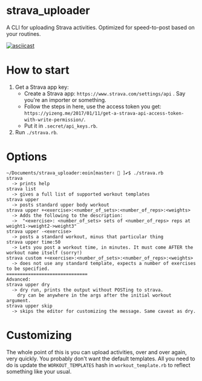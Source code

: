 # strava_uploader
A CLI for uploading Strava activities. Optimized for speed-to-post based on your routines.

[![asciicast](https://asciinema.org/a/JXQtFHhQaY8NzxhvNEbKnZ4nv.png?autoplay=1)](https://asciinema.org/a/JXQtFHhQaY8NzxhvNEbKnZ4nv?autoplay=1)


# How to start
1. Get a Strava app key:
    * Create a Strava app: `https://www.strava.com/settings/api` . Say you're an importer or something.
    * Follow the steps in here, use the access token you get: `https://yizeng.me/2017/01/11/get-a-strava-api-access-token-with-write-permission/`.
    * Put it in `.secret/api_keys.rb`.
2. Run `./strava.rb`.

# Options

```
~/Documents/strava_uploader:eoin[master✌️ 🚀 ]✔$ ./strava.rb 
strava
  -> prints help
strava list
  -> gives a full list of supported workout templates
strava upper
  -> posts standard upper body workout
strava upper +<exercise>:<number_of_sets>:<number_of_reps>:<weights>
  -> Adds the following to the description:
  ->  "<exercise>: <number_of_sets> sets of <number_of_reps> reps at weight1->weight2->weight3"
strava upper -<exercise>
  -> posts a standard workout, minus that particular thing
strava upper time:50
  -> Lets you post a workout time, in minutes. It must come AFTER the workout name itself (sorry!)
strava custom +<exercise>:<number_of_sets>:<number_of_reps>:<weights>
  -> does not use any standard template, expects a number of exercises to be specified.
==============================
Advanced:
strava upper dry
  -> dry run, prints the output without POSTing to strava.
    dry can be anywhere in the args after the initial workout argument.
strava upper skip
  -> skips the editor for customizing the message. Same caveat as dry.
```

# Customizing

The whole point of this is you can upload activities, over and over again, very quickly. You probably don't want the default templates. All you need to do is update the `WORKOUT_TEMPLATES` hash in `workout_template.rb` to reflect something like your usual.